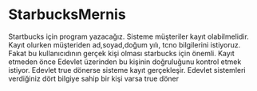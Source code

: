 # StarbucksMernis
Startbucks için program yazacağız. Sisteme müşteriler kayıt olabilmelidir. 
Kayıt olurken müşteriden ad,soyad,doğum yılı, tcno bilgilerini istiyoruz. 
Fakat bu kullanıcıdının gerçek kişi olması starbucks için önemli. 
Kayıt etmeden önce Edevlet üzerinden bu kişinin doğruluğunu kontrol etmek istiyor.
Edevlet true dönerse sisteme kayıt gerçekleşir. 
Edevlet sistemleri verdiğiniz dört bilgiye sahip bir kişi varsa true döner
